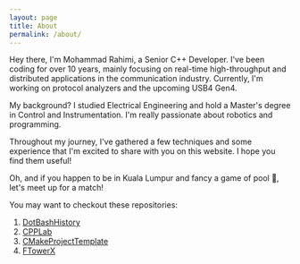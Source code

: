 ```yaml
---
layout: page
title: About
permalink: /about/
---
```


Hey there, I'm Mohammad Rahimi, a Senior C++ Developer. I've been coding for over 10 years, mainly focusing on real-time high-throughput and distributed applications in the communication industry. Currently, I'm working on protocol analyzers and the upcoming USB4 Gen4.

My background? I studied Electrical Engineering and hold a Master's degree in Control and Instrumentation. I'm really passionate about robotics and programming.

Throughout my journey, I've gathered a few techniques and some experience that I'm excited to share with you on this website. I hope you find them useful!

Oh, and if you happen to be in Kuala Lumpur and fancy a game of pool 🎱, let's meet up for a match!

You may want to checkout these repositories:

1. [DotBashHistory][dot-bash-history-repo]
2. [CPPLab][cpp-lab-repo]
3. [CMakeProjectTemplate][cmake-project-template-repo]
4. [FTowerX][ftowerx-repo]

[dot-bash-history-repo]: https://github.com/MhmRhm/DotBashHistory
[cpp-lab-repo]: https://github.com/MhmRhm/cpplab
[cmake-project-template-repo]: https://github.com/MhmRhm/CMakeProjectTemplate
[ftowerx-repo]: https://github.com/MhmRhm/FTowerX
